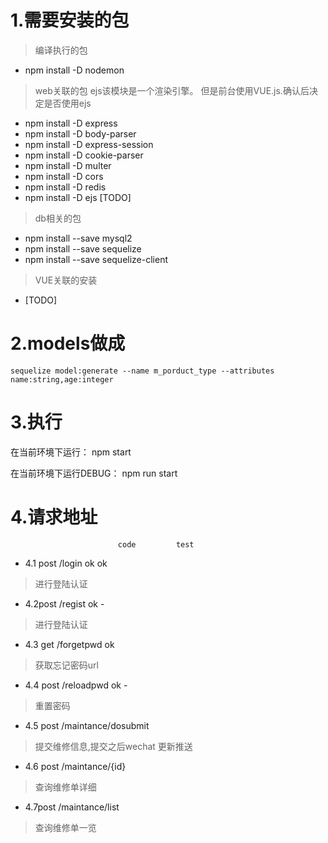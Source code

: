 # 1.需要安装的包
> 编译执行的包
* npm install -D nodemon

> web关联的包
> ejs该模块是一个渲染引擎。 但是前台使用VUE.js.确认后决定是否使用ejs
* npm install -D express 
* npm install -D body-parser
* npm install -D express-session
* npm install -D cookie-parser
* npm install -D multer
* npm install -D cors
* npm install -D redis
* npm install -D ejs [TODO]


> db相关的包    
* npm install --save mysql2
* npm install --save sequelize
* npm install --save sequelize-client

> VUE关联的安装
* [TODO]

# 2.models做成
``` 
sequelize model:generate --name m_porduct_type --attributes name:string,age:integer
```
# 3.执行

在当前环境下运行：  npm start

在当前环境下运行DEBUG： npm run start


# 4.请求地址
                            code         test
* 4.1 post /login            ok           ok
> 进行登陆认证

* 4.2post /regist            ok           -
> 进行登陆认证

* 4.3 get /forgetpwd         ok          
> 获取忘记密码url

* 4.4 post /reloadpwd         ok          -
> 重置密码

* 4.5 post /maintance/dosubmit
> 提交维修信息,提交之后wechat 更新推送

* 4.6 post /maintance/{id}
> 查询维修单详细

* 4.7post /maintance/list
> 查询维修单一览


